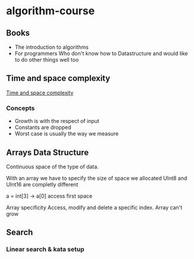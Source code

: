 # algorithm-course

## Books

* The introduction to algorithms
* For programmers Who don't know how to Datastructure and would like to do other things well too

## Time and space complexity

[Time and space complexity](https://theprimeagen.github.io/fem-algos/lessons/algorithms-and-time-space-complexity/time-and-space-complexity)

### Concepts
* Growth is with the respect of input
* Constants are dropped
* Worst case is usually the way we measure

## Arrays Data Structure

Continuous space of the type of data. 

With an array we have to specify the size of space we allocated  UInt8 and UInt16 are completly different

a = int[3] -> a[0] access first space

Array specificity Access, modify and delete a specific index. Array can't grow

## Search

### Linear search & kata setup
